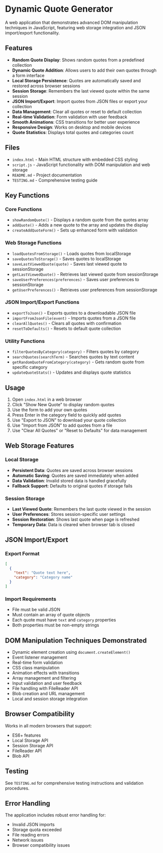 # Dynamic Quote Generator

A web application that demonstrates advanced DOM manipulation techniques in JavaScript, featuring web storage integration and JSON import/export functionality.

## Features

- **Random Quote Display**: Shows random quotes from a predefined collection
- **Dynamic Quote Addition**: Allows users to add their own quotes through a form interface
- **Local Storage Persistence**: Quotes are automatically saved and restored across browser sessions
- **Session Storage**: Remembers the last viewed quote within the same session
- **JSON Import/Export**: Import quotes from JSON files or export your collection
- **Data Management**: Clear all quotes or reset to default collection
- **Real-time Validation**: Form validation with user feedback
- **Smooth Animations**: CSS transitions for better user experience
- **Responsive Design**: Works on desktop and mobile devices
- **Quote Statistics**: Displays total quotes and categories count

## Files

- `index.html` - Main HTML structure with embedded CSS styling
- `script.js` - JavaScript functionality with DOM manipulation and web storage
- `README.md` - Project documentation
- `TESTING.md` - Comprehensive testing guide

## Key Functions

### Core Functions
- `showRandomQuote()` - Displays a random quote from the quotes array
- `addQuote()` - Adds a new quote to the array and updates the display
- `createAddQuoteForm()` - Sets up enhanced form with validation

### Web Storage Functions
- `loadQuotesFromStorage()` - Loads quotes from localStorage
- `saveQuotesToStorage()` - Saves quotes to localStorage
- `saveLastViewedQuote(quote)` - Saves last viewed quote to sessionStorage
- `getLastViewedQuote()` - Retrieves last viewed quote from sessionStorage
- `saveUserPreferences(preferences)` - Saves user preferences to sessionStorage
- `getUserPreferences()` - Retrieves user preferences from sessionStorage

### JSON Import/Export Functions
- `exportToJson()` - Exports quotes to a downloadable JSON file
- `importFromJsonFile(event)` - Imports quotes from a JSON file
- `clearAllQuotes()` - Clears all quotes with confirmation
- `resetToDefaults()` - Resets to default quote collection

### Utility Functions
- `filterQuotesByCategory(category)` - Filters quotes by category
- `searchQuotes(searchTerm)` - Searches quotes by text content
- `getRandomQuoteFromCategory(category)` - Gets random quote from specific category
- `updateQuoteStats()` - Updates and displays quote statistics

## Usage

1. Open `index.html` in a web browser
2. Click "Show New Quote" to display random quotes
3. Use the form to add your own quotes
4. Press Enter in the category field to quickly add quotes
5. Use "Export to JSON" to download your quote collection
6. Use "Import from JSON" to add quotes from a file
7. Use "Clear All Quotes" or "Reset to Defaults" for data management

## Web Storage Features

### Local Storage
- **Persistent Data**: Quotes are saved across browser sessions
- **Automatic Saving**: Quotes are saved immediately when added
- **Data Validation**: Invalid stored data is handled gracefully
- **Fallback Support**: Defaults to original quotes if storage fails

### Session Storage
- **Last Viewed Quote**: Remembers the last quote viewed in the session
- **User Preferences**: Stores session-specific user settings
- **Session Restoration**: Shows last quote when page is refreshed
- **Temporary Data**: Data is cleared when browser tab is closed

## JSON Import/Export

### Export Format
```json
[
  {
    "text": "Quote text here",
    "category": "Category name"
  }
]
```

### Import Requirements
- File must be valid JSON
- Must contain an array of quote objects
- Each quote must have `text` and `category` properties
- Both properties must be non-empty strings

## DOM Manipulation Techniques Demonstrated

- Dynamic element creation using `document.createElement()`
- Event listener management
- Real-time form validation
- CSS class manipulation
- Animation effects with transitions
- Array management and filtering
- Input validation and user feedback
- File handling with FileReader API
- Blob creation and URL management
- Local and session storage integration

## Browser Compatibility

Works in all modern browsers that support:
- ES6+ features
- Local Storage API
- Session Storage API
- FileReader API
- Blob API

## Testing

See `TESTING.md` for comprehensive testing instructions and validation procedures.

## Error Handling

The application includes robust error handling for:
- Invalid JSON imports
- Storage quota exceeded
- File reading errors
- Network issues
- Browser compatibility issues
